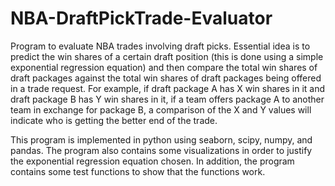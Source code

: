 # NBA-DraftPickTrade-Evaluator
Program to evaluate NBA trades involving draft picks. Essential idea is to predict the win shares of a certain draft position (this is done using a simple exponential regression equation) and then compare the total win shares of draft packages against the total win shares of draft packages being offered in a trade request. For example, if draft package A has X win shares in it and draft package B has Y win shares in it, if a team offers package A to another team in exchange for package B, a comparison of the X and Y values will indicate who is getting the better end of the trade. 

This program is implemented in python using seaborn, scipy, numpy, and pandas. The program also contains some visualizations in order to justify the exponential regression equation chosen. In addition, the program contains some test functions to show that the functions work. 
